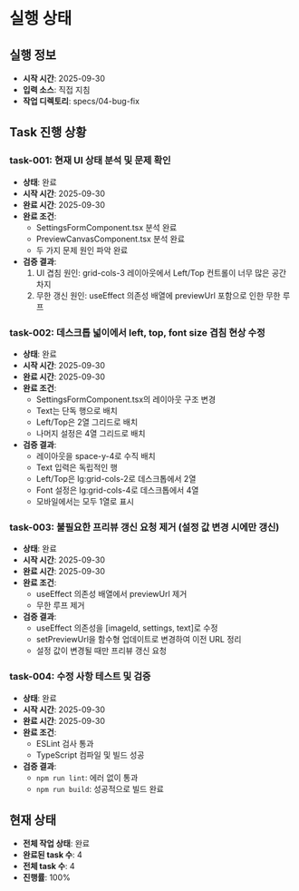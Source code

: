 # 실행 상태

## 실행 정보
- **시작 시간**: 2025-09-30
- **입력 소스**: 직접 지침
- **작업 디렉토리**: specs/04-bug-fix

## Task 진행 상황

### task-001: 현재 UI 상태 분석 및 문제 확인
- **상태**: 완료
- **시작 시간**: 2025-09-30
- **완료 시간**: 2025-09-30
- **완료 조건**: 
  - SettingsFormComponent.tsx 분석 완료
  - PreviewCanvasComponent.tsx 분석 완료
  - 두 가지 문제 원인 파악 완료
- **검증 결과**: 
  1. UI 겹침 원인: grid-cols-3 레이아웃에서 Left/Top 컨트롤이 너무 많은 공간 차지
  2. 무한 갱신 원인: useEffect 의존성 배열에 previewUrl 포함으로 인한 무한 루프

### task-002: 데스크톱 넓이에서 left, top, font size 겹침 현상 수정
- **상태**: 완료
- **시작 시간**: 2025-09-30
- **완료 시간**: 2025-09-30
- **완료 조건**: 
  - SettingsFormComponent.tsx의 레이아웃 구조 변경
  - Text는 단독 행으로 배치
  - Left/Top은 2열 그리드로 배치
  - 나머지 설정은 4열 그리드로 배치
- **검증 결과**: 
  - 레이아웃을 space-y-4로 수직 배치
  - Text 입력은 독립적인 행
  - Left/Top은 lg:grid-cols-2로 데스크톱에서 2열
  - Font 설정은 lg:grid-cols-4로 데스크톱에서 4열
  - 모바일에서는 모두 1열로 표시

### task-003: 불필요한 프리뷰 갱신 요청 제거 (설정 값 변경 시에만 갱신)
- **상태**: 완료
- **시작 시간**: 2025-09-30
- **완료 시간**: 2025-09-30
- **완료 조건**: 
  - useEffect 의존성 배열에서 previewUrl 제거
  - 무한 루프 제거
- **검증 결과**: 
  - useEffect 의존성을 [imageId, settings, text]로 수정
  - setPreviewUrl을 함수형 업데이트로 변경하여 이전 URL 정리
  - 설정 값이 변경될 때만 프리뷰 갱신 요청

### task-004: 수정 사항 테스트 및 검증
- **상태**: 완료
- **시작 시간**: 2025-09-30
- **완료 시간**: 2025-09-30
- **완료 조건**: 
  - ESLint 검사 통과
  - TypeScript 컴파일 및 빌드 성공
- **검증 결과**: 
  - `npm run lint`: 에러 없이 통과
  - `npm run build`: 성공적으로 빌드 완료

## 현재 상태
- **전체 작업 상태**: 완료
- **완료된 task 수**: 4
- **전체 task 수**: 4
- **진행률**: 100%
